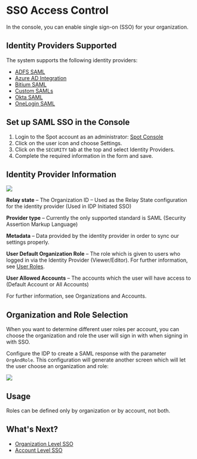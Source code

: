 # SSO Access Control

In the console, you can enable single sign-on (SSO) for your organization.

## Identity Providers Supported

The system supports the following identity providers:

- [ADFS SAML](administration/identity-providers/adfs-saml-authentication.md)
- [Azure AD Integration](administration/identity-providers/azure-active-directory-integration.md)
- [Bitium SAML](administration/identity-providers/bitium-saml-authentication.md)
- [Custom SAMLs](administration/identity-providers/custom-saml-idp-configuration.md)
- [Okta SAML](administration/identity-providers/okta-saml-authentication.md)
- [OneLogin SAML](administration/identity-providers/onelogin-saml-authentication.md)

## Set up SAML SSO in the Console

1. Login to the Spot account as an administrator: [Spot Console](https://console.spotinst.com/#/dashboard)
2. Click on the user icon and choose Settings.
3. Click on the `SECURITY` tab at the top and select Identity Providers.
4. Complete the required information in the form and save.

## Identity Provider Information

<img src="/administration/_media/sss-access-control-01.png" />

**Relay state** – The Organization ID – Used as the Relay State configuration for the identity provider (Used in IDP Initiated SSO)

**Provider type** – Currently the only supported standard is SAML (Security Assertion Markup Language)

**Metadata** – Data provided by the identity provider in order to sync our settings properly.

**User Default Organization Role** – The role which is given to users who logged in via the Identity Provider (Viewer/Editor). For further information, see [User Roles](administration/users/).

**User Allowed Accounts** – The accounts which the user will have access to (Default Account or All Accounts)

For further information, see Organizations and Accounts.

## Organization and Role Selection

When you want to determine different user roles per account, you can choose the organization and role the user will sign in with when signing in with SSO.

Configure the IDP to create a SAML response with the parameter `OrgAndRole`.
This configuration will generate another screen which will let the user choose an organization and role:

<img src="/administration/_media/sss-access-control-02.jpg" />

## Usage

Roles can be defined only by organization or by account, not both.

## What's Next?

- [Organization Level SSO](administration/sso-access-control/organization-level-sso.md)
- [Account Level SSO](administration/sso-access-control/account-level-sso.md)
